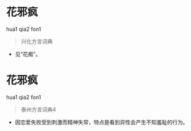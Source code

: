 # 花邪疯
hua1 qia2 fon1
> 兴化方言词典
- 见“花痴”。

# 花邪疯
hua1 qia2 fon1
> 泰州方言词典4
- 因恋爱失败受到刺激而精神失常，特点是看到异性会产生不知羞耻的行为。

